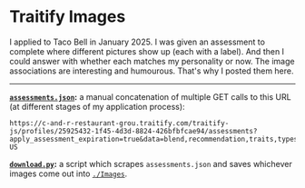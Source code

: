 # Traitify Images

I applied to Taco Bell in January 2025.  I was given an assessment to complete where different pictures show up (each with a label).  And then I could answer with whether each matches my personality or now.  The image associations are interesting and humourous.  That's why I posted them here.

---

**[`assessments.json`](./assessments.json):** a manual concatenation of multiple GET calls to this URL (at different stages of my application process):

```
https://c-and-r-restaurant-grou.traitify.com/traitify-js/profiles/25925432-1f45-4d3d-8824-426bfbfcae94/assessments?apply_assessment_expiration=true&data=blend,recommendation,traits,types&image_pack=linear&locale_key=en-US
```

**[`download.py`](./download.py):** a script which scrapes `assessments.json` and saves whichever images come out into [`./Images`](./Images).
